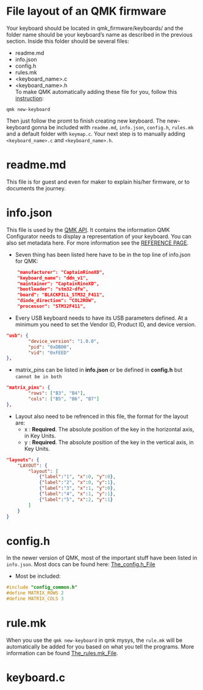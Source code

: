 # File layout of an QMK firmware
Your keyboard should be located in qmk_firmware/keyboards/ and the folder name should be your keyboard’s name as described in the previous section. Inside this folder should be several files:
* readme.md
* info.json
* config.h
* rules.mk
* <keyboard_name>.c
* <keyboard_name>.h  
To make QMK automatically adding these file for you, follow this [instruction](https://docs.qmk.fm/#/cli_commands?id=qmk-new-keyboard):
```
qmk new-keyboard
```
Then just follow the promt to finish creating new keyboard. The new-keyboard gonna be included with `readme.md`, `info.json`, `config.h`, `rules.mk` and a default folder with `keymap.c`. Your next step is to manually adding `<keyboard_name>.c` and `<keyboard_name>.h`.
# readme.md
This file is for guest and even for maker to explain his/her firmware, or to documents the journey.

# info.json 
This file is used by the [QMK API](https://github.com/qmk/qmk_api). It contains the information QMK Configurator needs to display a representation of your keyboard. You can also set metadata here. For more information see the [REFERENCE PAGE](https://docs.qmk.fm/#/reference_info_json).
* Seven thing has been listed here have to be in the top line of info.json for QMK:
```json
    "manufacturer": "CaptainRinoXD",
    "keyboard_name": "ddn_v1",
    "maintainer": "CaptainRinoXD",
    "bootloader": "stm32-dfu",
	"board": "BLACKPILL_STM32_F411",
    "diode_direction": "COL2ROW",
    "processor": "STM32F411",
```
* Every USB keyboard needs to have its USB parameters defined. At a minimum you need to set the Vendor ID, Product ID, and device version.
```json
"usb": {
        "device_version": "1.0.0",
        "pid": "0xDB00",
        "vid": "0xFEED"
},
```
* matrix_pins can be listed in **info.json** or be defined in **config.h** but `cannot be in both`
```json
"matrix_pins": {
        "rows": ["B3", "B4"],
        "cols": ["B5", "B6", "B7"]
},
```
* Layout also need to be refrenced in this file, the format for the layout are:
    - x : **Required**. The absolute position of the key in the horizontal axis, in Key Units.
    - y : **Required**. The absolute position of the key in the vertical axis, in Key Units.
```json
"layouts": {
    "LAYOUT": {
        "layout": [
            {"label":"1", "x":0, "y":0}, 
            {"label":"2", "x":0, "y":1}, 
            {"label":"3", "x":1, "y":0}, 
            {"label":"4", "x":1, "y":1}, 
            {"label":"5", "x":2, "y":1}
        ]
    }
}
```

# config.h
In the newer version of QMK, most of the important stuff have been listed in `info.json`. Most docs can be found here: [The_config.h_File](https://docs.qmk.fm/#/config_options?id=the-configh-file)
* Most be included: 
```h
#include "config_common.h"
#define MATRIX_ROWS 2
#define MATRIX_COLS 3
```

# rule.mk
When you use the `qmk new-keyboard` in qmk mysys, the `rule.mk` will be automatically be added for you based on what you tell the programs. More information can be found [The_rules.mk_File](https://docs.qmk.fm/#/config_options?id=the-rulesmk-file).

# keyboard.c


